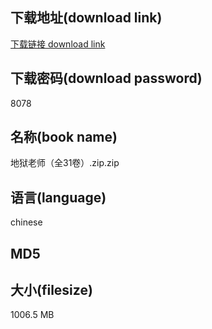 ## 下载地址(download link)
[下载链接 download link](https://voluble-croquembouche-d321dc.netlify.app/?s=%E5%9C%B0%E7%8B%B1%E8%80%81%E5%B8%88%EF%BC%88%E5%85%A831%E5%8D%B7%EF%BC%89.zip)

## 下载密码(download password)
8078

## 名称(book name)
地狱老师（全31卷）.zip.zip

## 语言(language)
chinese

## MD5


## 大小(filesize)
1006.5 MB
